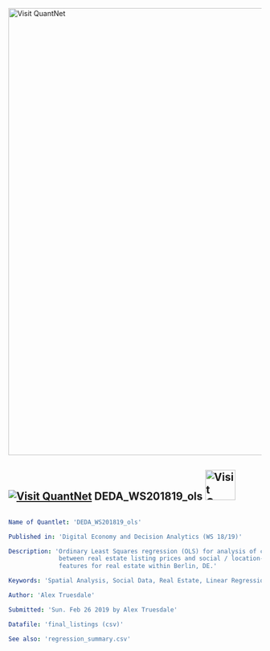 [<img src="https://github.com/QuantLet/Styleguide-and-FAQ/blob/master/pictures/banner.png" width="888" alt="Visit QuantNet">](http://quantlet.de/)

## [<img src="https://github.com/QuantLet/Styleguide-and-FAQ/blob/master/pictures/qloqo.png" alt="Visit QuantNet">](http://quantlet.de/) **DEDA_WS201819_ols** [<img src="https://github.com/QuantLet/Styleguide-and-FAQ/blob/master/pictures/QN2.png" width="60" alt="Visit QuantNet 2.0">](http://quantlet.de/)

```yaml

Name of Quantlet: 'DEDA_WS201819_ols'

Published in: 'Digital Economy and Decision Analytics (WS 18/19)'

Description: 'Ordinary Least Squares regression (OLS) for analysis of correlation
              between real estate listing prices and social / location-based
              features for real estate within Berlin, DE.'

Keywords: 'Spatial Analysis, Social Data, Real Estate, Linear Regression, OLS'

Author: 'Alex Truesdale'

Submitted: 'Sun. Feb 26 2019 by Alex Truesdale'

Datafile: 'final_listings (csv)'

See also: 'regression_summary.csv'

```